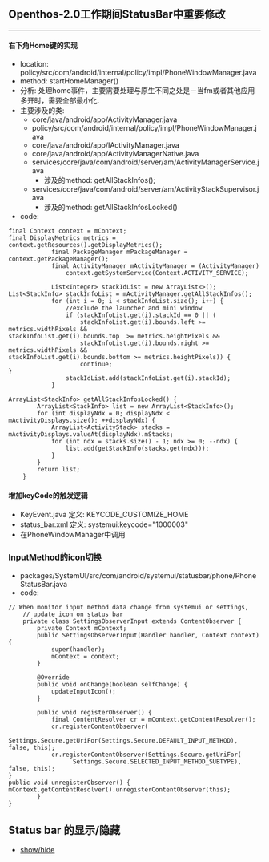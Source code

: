 ## Openthos-2.0工作期间StatusBar中重要修改
***
#### 右下角Home键的实现
  - location: policy/src/com/android/internal/policy/impl/PhoneWindowManager.java
  - method: startHomeManager()
  - 分析: 处理home事件，主要需要处理与原生不同之处是－当fm或者其他应用多开时，需要全部最小化.
  - 主要涉及的类:
    - core/java/android/app/ActivityManager.java
    - policy/src/com/android/internal/policy/impl/PhoneWindowManager.java
    - core/java/android/app/IActivityManager.java
    - core/java/android/app/ActivityManagerNative.java
    - services/core/java/com/android/server/am/ActivityManagerService.java
      - 涉及的method: getAllStackInfos();
    - services/core/java/com/android/server/am/ActivityStackSupervisor.java
      - 涉及的method: getAllStackInfosLocked()
  - code:
```
final Context context = mContext;                                                                                                                  final DisplayMetrics metrics = context.getResources().getDisplayMetrics();
            final PackageManager mPackageManager = context.getPackageManager();
            final ActivityManager mActivityManager = (ActivityManager)
                context.getSystemService(Context.ACTIVITY_SERVICE);

            List<Integer> stackIdList = new ArrayList<>();                                                                                                     List<StackInfo> stackInfoList = mActivityManager.getAllStackInfos();
            for (int i = 0; i < stackInfoList.size(); i++) {
                //exclude the launcher and mini window
                if (stackInfoList.get(i).stackId == 0 || (
                    stackInfoList.get(i).bounds.left >= metrics.widthPixels &&                                                                                         stackInfoList.get(i).bounds.top  >= metrics.heightPixels &&
                    stackInfoList.get(i).bounds.right >= metrics.widthPixels &&                                                                                        stackInfoList.get(i).bounds.bottom >= metrics.heightPixels)) {
                    continue;                                                                                                                                      }
                stackIdList.add(stackInfoList.get(i).stackId);
            }                                                                                                                                                  
```

```
ArrayList<StackInfo> getAllStackInfosLocked() {
        ArrayList<StackInfo> list = new ArrayList<StackInfo>();
        for (int displayNdx = 0; displayNdx < mActivityDisplays.size(); ++displayNdx) {
            ArrayList<ActivityStack> stacks = mActivityDisplays.valueAt(displayNdx).mStacks;
            for (int ndx = stacks.size() - 1; ndx >= 0; --ndx) {
                list.add(getStackInfo(stacks.get(ndx)));
            }
        }
        return list;
    }
```
#### 增加keyCode的触发逻辑 
  - KeyEvent.java  定义: KEYCODE_CUSTOMIZE_HOME
  - status_bar.xml 定义: systemui:keycode="1000003"
  - 在PhoneWindowManager中调用

### InputMethod的icon切换
  - packages/SystemUI/src/com/android/systemui/statusbar/phone/PhoneStatusBar.java
  - code:
```
// When monitor input method data change from systemui or settings,
    // update icon on status bar
    private class SettingsObserverInput extends ContentObserver {
        private Context mContext;
        public SettingsObserverInput(Handler handler, Context context) {
            super(handler);
            mContext = context;
        }

        @Override
        public void onChange(boolean selfChange) {
            updateInputIcon();
        }

        public void registerObserver() {
            final ContentResolver cr = mContext.getContentResolver();
            cr.registerContentObserver(
                  Settings.Secure.getUriFor(Settings.Secure.DEFAULT_INPUT_METHOD), false, this);
            cr.registerContentObserver(Settings.Secure.getUriFor(
                  Settings.Secure.SELECTED_INPUT_METHOD_SUBTYPE), false, this);                                                                            }                                                                                                                                                                                                                                                                                                     public void unregisterObserver() {                                                                                                                     mContext.getContentResolver().unregisterContentObserver(this);
        }                                                                                                                                              }
```
## Status bar 的显示/隐藏
  - [show/hide](https://github.com/openthos/systemui-analysis/blob/master/doc/summary/StatusBar_Show_Hide.md)
  
